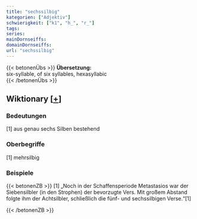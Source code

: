 ```yaml
---
title: "sechssilbig"
kategorien: ["Adjektiv"]
schwierigkeit: ["k1", "h_", "r_"]
tags:
series:
mainDornseiffs:
domainDornseiffs:
url: "sechssilbig"
---
```


{{< betonenÜbs >}}
**Übersetzung:**  
six-syllable, of  six syllables, hexasyllabic  
{{< /betonenÜbs >}}

## Wiktionary [[+](https://de.wiktionary.org/wiki/sechssilbig)]

### Bedeutungen
[1] aus genau sechs Silben bestehend  

### Oberbegriffe
[1] mehrsilbig  

### Beispiele
{{< betonenZB >}}
[1] „Noch in der Schaffensperiode Metastasios war der Siebensilbler (in den Strophen) der bevorzugte Vers. Mit großem Abstand folgte ihm der Achtsilbler, schließlich die fünf- und sechssilbigen Verse.“[1]  

{{< /betonenZB >}}

